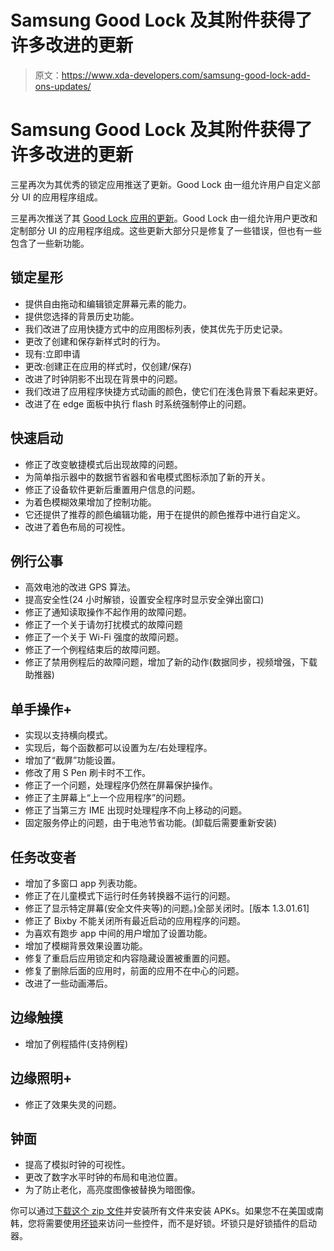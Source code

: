 # Samsung Good Lock 及其附件获得了许多改进的更新

> 原文：<https://www.xda-developers.com/samsung-good-lock-add-ons-updates/>

# Samsung Good Lock 及其附件获得了许多改进的更新

三星再次为其优秀的锁定应用推送了更新。Good Lock 由一组允许用户自定义部分 UI 的应用程序组成。

三星再次推送了其 [Good Lock 应用的更新](https://www.xda-developers.com/samsung-good-lock-swipe-gestures-galaxy-s9-note-8-s8/)。Good Lock 由一组允许用户更改和定制部分 UI 的应用程序组成。这些更新大部分只是修复了一些错误，但也有一些包含了一些新功能。

## 锁定星形

*   提供自由拖动和编辑锁定屏幕元素的能力。
*   提供您选择的背景历史功能。
*   我们改进了应用快捷方式中的应用图标列表，使其优先于历史记录。
*   更改了创建和保存新样式时的行为。
*   现有:立即申请
*   更改:创建正在应用的样式时，仅创建/保存)
*   改进了时钟阴影不出现在背景中的问题。
*   我们改进了应用程序快捷方式动画的颜色，使它们在浅色背景下看起来更好。
*   改进了在 edge 面板中执行 flash 时系统强制停止的问题。

## 快速启动

*   修正了改变敏捷模式后出现故障的问题。
*   为简单指示器中的数据节省器和省电模式图标添加了新的开关。
*   修正了设备软件更新后重置用户信息的问题。
*   为着色模糊效果增加了控制功能。
*   它还提供了推荐的颜色编辑功能，用于在提供的颜色推荐中进行自定义。
*   改进了着色布局的可视性。

## 例行公事

*   高效电池的改进 GPS 算法。
*   提高安全性(24 小时解锁，设置安全程序时显示安全弹出窗口)
*   修正了通知读取操作不起作用的故障问题。
*   修正了一个关于请勿打扰模式的故障问题
*   修正了一个关于 Wi-Fi 强度的故障问题。
*   修正了一个例程结束后的故障问题。
*   修正了禁用例程后的故障问题，增加了新的动作(数据同步，视频增强，下载助推器)

## 单手操作+

*   实现以支持横向模式。
*   实现后，每个函数都可以设置为左/右处理程序。
*   增加了“截屏”功能设置。
*   修改了用 S Pen 刷卡时不工作。
*   修正了一个问题，处理程序仍然在屏幕保护操作。
*   修正了主屏幕上“上一个应用程序”的问题。
*   修正了当第三方 IME 出现时处理程序不向上移动的问题。
*   固定服务停止的问题，由于电池节省功能。(卸载后需要重新安装)

## 任务改变者

*   增加了多窗口 app 列表功能。
*   修正了在儿童模式下运行时任务转换器不运行的问题。
*   修正了显示特定屏幕(安全文件夹等)的问题。)全部关闭时。[版本 1.3.01.61]
*   修正了 Bixby 不能关闭所有最近启动的应用程序的问题。
*   为喜欢有跑步 app 中间的用户增加了设置功能。
*   增加了模糊背景效果设置功能。
*   修复了重启后应用锁定和内容隐藏设置被重置的问题。
*   修复了删除后面的应用时，前面的应用不在中心的问题。
*   改进了一些动画滞后。

## 边缘触摸

*   增加了例程插件(支持例程)

## 边缘照明+

*   修正了效果失灵的问题。

## 钟面

*   提高了模拟时钟的可视性。
*   更改了数字水平时钟的布局和电池位置。
*   为了防止老化，高亮度图像被替换为暗图像。

你可以通过[下载这个 zip 文件](https://www.androidfilehost.com/?fid=5862345805528064676)并安装所有文件来安装 APKs。如果您不在美国或南韩，您将需要使用[坏锁](https://forum.xda-developers.com/galaxy-s8/themes/app-t3805969/page2%3Cbr%20/%3E)来访问一些控件，而不是好锁。坏锁只是好锁插件的启动器。